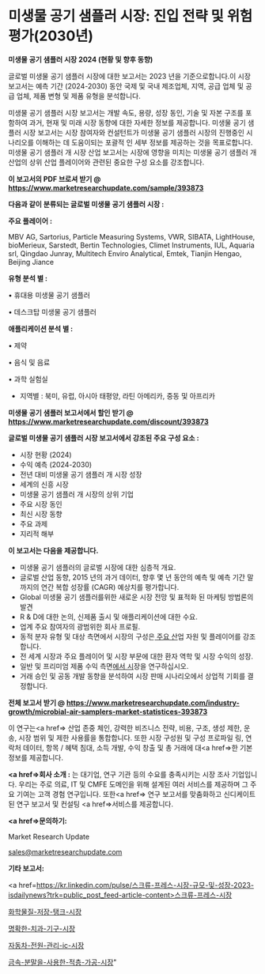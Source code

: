 # 미생물 공기 샘플러 시장: 진입 전략 및 위험 평가(2030년)

<strong>미생물 공기 샘플러 시장 2024 (현황 및 향후 동향)</strong>

글로벌 미생물 공기 샘플러 시장에 대한 보고서는 2023 년을 기준으로합니다.이 시장 보고서는 예측 기간 (2024-2030) 동안 국제 및 국내 제조업체, 지역, 공급 업체 및 공급 업체, 제품 변형 및 제품 유형을 분석합니다.

미생물 공기 샘플러 시장 보고서는 개발 속도, 용량, 성장 동인, 기술 및 자본 구조를 포함하여 과거, 현재 및 미래 시장 동향에 대한 자세한 정보를 제공합니다. 미생물 공기 샘플러 시장 보고서는 시장 참여자와 컨설턴트가 미생물 공기 샘플러 시장의 진행중인 시나리오를 이해하는 데 도움이되는 포괄적 인 세부 정보를 제공하는 것을 목표로합니다. 미생물 공기 샘플러 개 시장 산업 보고서는 시장에 영향을 미치는 미생물 공기 샘플러 개 산업의 상위 산업 플레이어와 관련된 중요한 구성 요소를 강조합니다.



<strong>이 보고서의 PDF 브로셔 받기 @ <a href=https://www.marketresearchupdate.com/sample/393873>https://www.marketresearchupdate.com/sample/393873</a></strong>



<strong>다음과 같이 분류되는 글로벌 미생물 공기 샘플러 시장 :</strong>



<strong>주요 플레이어 :</strong>

MBV AG, Sartorius, Particle Measuring Systems, VWR, SIBATA, LightHouse, bioMerieux, Sarstedt, Bertin Technologies, Climet Instruments, IUL, Aquaria srl, Qingdao Junray, Multitech Enviro Analytical, Emtek, Tianjin Hengao, Beijing Jiance



<strong>유형 분석 별 :</strong>

• 휴대용 미생물 공기 샘플러

• 데스크탑 미생물 공기 샘플러



<strong>애플리케이션 분석 별 :</strong>

• 제약

• 음식 및 음료

• 과학 실험실

<ul>
  <li>지역별 : 북미, 유럽, 아시아 태평양, 라틴 아메리카, 중동 및 아프리카</li>
</ul>


<strong>미생물 공기 샘플러 보고서에서 할인 받기 @ <a href=https://www.marketresearchupdate.com/discount/393873>https://www.marketresearchupdate.com/discount/393873</a></strong>



<strong>글로벌 미생물 공기 샘플러 시장 보고서에서 강조된 주요 구성 요소 :</strong>
<ul>
  <li>시장 현황 (2024)</li>
  <li>수익 예측 (2024-2030)</li>
  <li>전년 대비 미생물 공기 샘플러 개 시장 성장</li>
  <li>세계의 신흥 시장</li>
  <li>미생물 공기 샘플러 개 시장의 상위 기업</li>
  <li>주요 시장 동인</li>
  <li>최신 시장 동향</li>
  <li>주요 과제</li>
  <li>지리적 해부</li>
</ul>


<strong>이 보고서는 다음을 제공합니다.</strong>
<ul>
  <li>미생물 공기 샘플러의 글로벌 시장에 대한 심층적 개요.</li>
  <li>글로벌 산업 동향, 2015 년의 과거 데이터, 향후 몇 년 동안의 예측 및 예측 기간 말까지의 연간 복합 성장률 (CAGR) 예상치를 평가합니다.</li>
  <li>Global 미생물 공기 샘플러를위한 새로운 시장 전망 및 표적화 된 마케팅 방법론의 발견</li>
  <li>R &amp; D에 대한 논의, 신제품 출시 및 애플리케이션에 대한 수요.</li>
  <li>업계 주요 참여자의 광범위한 회사 프로필.</li>
  <li>동적 분자 유형 및 대상 측면에서 시장의 구성은<a href=> 주요 산</a>업 자원 및 플레이어를 강조합니다.</li>
  <li>전 세계 시장과 주요 플레이어 및 시장 부문에 대한 환자 역학 및 시장 수익의 성장.</li>
  <li>일반 및 프리미엄 제품 수익 측면<a href=>에서 시</a>장을 연구하십시오.</li>
  <li>거래 승인 및 공동 개발 동향을 분석하여 시장 판매 시나리오에서 상업적 기회를 결정합니다.</li>
</ul>



<strong>전체 보고서 받기 @ <a href=https://www.marketresearchupdate.com/industry-growth/microbial-air-samplers-market-statistices-393873>https://www.marketresearchupdate.com/industry-growth/microbial-air-samplers-market-statistices-393873</a></strong>

이 연구는<a href=> 산업 존중</a> 체인, 강력한 비즈니스 전략, 비용, 구조, 생성 제한, 운송, 시장 범위 및 제한 사용률을 통합합니다. 또한 시장 구성원 및 구성 프로파일 링, 연락처 데이터, 항목 / 혜택 침대, 소득 개발, 수익 창출 및 총 거래에 대<a href=>한 기본 </a>정보를 제공합니다.



<strong><a href=>회사 소</a>개 :</strong>
는 대기업, 연구 기관 등의 수요를 충족시키는 시장 조사 기업입니다. 우리는 주로 의료, IT 및 CMFE 도메인을 위해 설계된 여러 서비스를 제공하며 그 주요 기여는 고객 경험 연구입니다. 또한<a href=> 연구 보</a>고서를 맞춤화하고 신디케이트 된 연구 보고서 및 컨설팅 <a href=>서비스</a>를 제공합니다.



<strong><a href=>문의하기:</a></strong>

Market Research Update

sales@marketresearchupdate.com



<strong>기타 보고서:</strong>

<a href=https://kr.linkedin.com/pulse/스크류-프레스-시장-규모-및-성장-2023-isdailynews?trk=public_post_feed-article-content>스크류-프레스-시장</a>

<a href=https://www.linkedin.com/pulse/화학물질-저장-탱크-시장-현재-및-미래-성장-2029-market-matrix-musings-analysis-yev1f/>화학물질-저장-탱크-시장</a>

<a href=https://www.linkedin.com/pulse/명확한-치과-기구-시장-현재-및-미래-성장-2029-isdailynews-czmkf/>명확한-치과-기구-시장</a>

<a href=https://www.linkedin.com/pulse/자동차-전원-관리-ic-시장-규모-및-성장-2023-consumer-connection-compendium-ana-ofdof/>자동차-전원-관리-ic-시장</a>

<a href=https://www.linkedin.com/pulse/금속-분말을-사용한-적층-가공-시장-진입-전략-및-위험-평가2030년-v4wlc/>금속-분말을-사용한-적층-가공-시장</a>"
